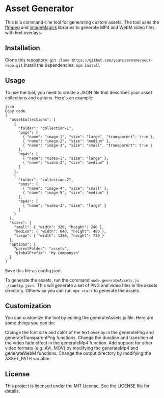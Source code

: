 # Asset Generator

This is a command-line tool for generating custom assets. The tool uses the [ffmpeg](https://www.ffmpeg.org/) and [ImageMagick](https://imagemagick.org/index.php) libraries to generate MP4 and WebM video files with text overlays.

## Installation

Clone this repository: `git clone https://github.com/yourusername/your-repo.git`
Install the dependencies: `npm install`

## Usage

To use the tool, you need to create a JSON file that describes your asset collections and options. Here's an example:

```
json
Copy code
{
  "assetCollections": [
    {
      "folder": "collection-1",
      "pngs": [
        { "name": "image-1", "size": "large", "transparent": true },
        { "name": "image-2", "size": "medium" },
        { "name": "image-3", "size": "small", "transparent": true }
      ],
      "mp4s": [
        { "name": "video-1", "size": "large" },
        { "name": "video-2", "size": "medium" }
      ]
    },
    {
      "folder": "collection-2",
      "pngs": [
        { "name": "image-4", "size": "small" },
        { "name": "image-5", "size": "medium" }
      ],
      "mp4s": [
        { "name": "video-3", "size": "large" }
      ]
    }
  ],
  "sizes": {
    "small": { "width": 320, "height": 240 },
    "medium": { "width": 640, "height": 480 },
    "large": { "width": 1280, "height": 720 }
  },
  "options": {
    "parentFolder": "assets",
    "globalPrefix": "My Company\n"
  }
}
```

Save this file as config.json.

To generate the assets, run the command `node generateAssets.js ./config.json.` This will generate a set of PNG and video files in the assets directory. Otherwise you can run `npm start` to generate the assets.

## Customization

You can customize the tool by editing the generateAssets.js file. Here are some things you can do:

Change the font size and color of the text overlay in the generatePng and generateTransparentPng functions.
Change the duration and transition of the video fade effect in the generateMp4 function.
Add support for other video formats (e.g. AVI, MOV) by modifying the generateMp4 and generateWebM functions.
Change the output directory by modifying the ASSET_PATH variable.

## License

This project is licensed under the MIT License. See the LICENSE file for details.
